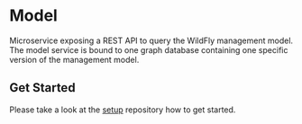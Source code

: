 # Model

Microservice exposing a REST API to query the WildFly management model. The model service is bound to one graph database containing one specific version of the management model.

## Get Started

Please take a look at the [setup](https://github.com/model-graph-tools/setup) repository how to get started.
